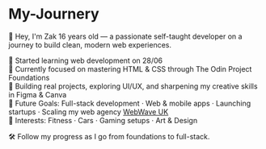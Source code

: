 # My-Journery
👋 Hey, I'm Zak 16 years old — a passionate self-taught developer on a journey to build clean, modern web experiences.

📆 Started learning web development on 28/06  
🧠 Currently focused on mastering HTML & CSS through The Odin Project Foundations  
🚀 Building real projects, exploring UI/UX, and sharpening my creative skills in Figma & Canva  
🎯 Future Goals: Full-stack development · Web & mobile apps · Launching startups · Scaling my web agency [WebWave UK](https://webwaveuk.com)  
🎨 Interests: Fitness · Cars · Gaming setups · Art & Design

🛠️ Follow my progress as I go from foundations to full-stack.
